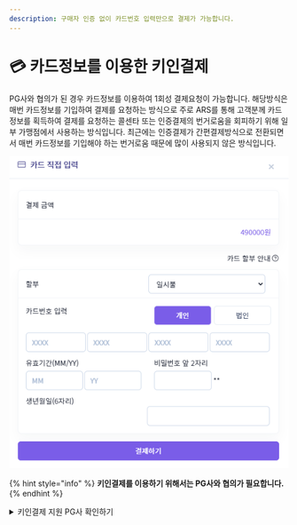 ```yaml
---
description: 구매자 인증 없이 카드번호 입력만으로 결제가 가능합니다.
---
```


# 💳 카드정보를 이용한 키인결제

PG사와 협의가 된 경우 카드정보를 이용하여 1회성 결제요청이 가능합니다. 해당방식은 매번 카드정보를 기입하여 결제를 요청하는 방식으로 주로 ARS를 통해 고객분께 카드 정보를 획득하여 결제를 요청하는 콜센타 또는 인증결제의 번거로움을 회피하기 위해 일부 가맹점에서 사용하는 방식입니다. 최근에는 인증결제가 간편결제방식으로 전환되면서 매번 카드정보를 기입해야 하는 번거로움 때문에 많이 사용되지 않은 방식입니다.

![차이포트 이용 가맹점 "링글 잉글리시 에듀케이션"](<../../.gitbook/assets/image (7).png>)

{% hint style="info" %}
**키인결제를 이용하기 위해서는 PG사와 협의가 필요합니다.**
{% endhint %}

<details>

<summary> 키인결제 지원 PG사 확인하기</summary>

* 나이스페이
* NHN KCP
* JTNET
* 세틀뱅크
* 다우데이타

</details>
